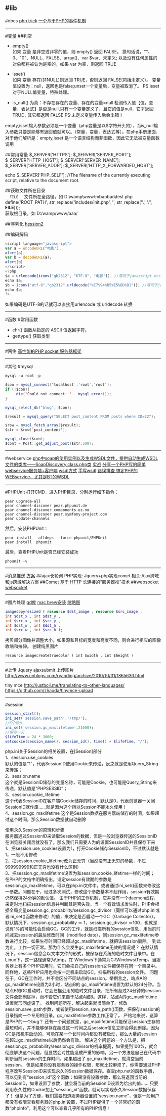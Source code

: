 #lib
---
#docs
[php trick](https://www.quora.com/What-are-some-cool-PHP-tricks)
[一个基于PHP的事件机制](http://www.oschina.net/code/snippet_59519_2937)

---
#变量
##判空
* empty()       
如果 变量 是非空或非零的值，则 empty() 返回 FALSE。
换句话说，""、0、"0"、NULL、FALSE、array()、var $var、未定义;
以及没有任何属性的对象都将被认为是空的，如果 var 为空，则返回 TRUE

* isset()   
如果 变量 存在(非NULL)则返回 TRUE，否则返回 FALSE(包括未定义）。
变量值设置为：null，返回也是false;unset一个变量后，变量被取消了。
PS:isset对于NULL值变量，特殊处理。

* is_null()
为真：不存在存在的变量、存在的变量=null
检测传入值【值，变量，表达式】是否是null,只有一个变量定义了，且它的值是null，它才返回TRUE . 其它都返回 FALSE 
PS:未定义变量传入后会出错！

empty,isset输入参数必须是一个变量（php变量是以$字符开头的），而is_null输入参数只要是能够有返回值就可以。（常量，变量，表达式等）。在php手册里面，对于他们解析是：empty,isset 是一个语言结构而非函数，因此它无法被变量函数调用

##常用常量
$_SERVER['HTTPS'];
$_SERVER['SERVER_PORT'];
$_SERVER['HTTP_HOST'];
$_SERVER['SERVER_NAME'];
$_SERVER['SERVER_ADDR'];
$_SERVER['HTTP_X_FORWARDED_HOST'];

echo $_SERVER['PHP_SELF']; //The filename of the currently executing script, relative to the document root.

##获取文件所在目录        
`__FILE__`    文件所在全路径，如 D:\wamp\www\mbaobao\test.php
define('ROOT_PATH', str_replace('includes/init.php', '', str_replace('\\', '/', __FILE__)));   
获取根目录，如 D:/wamp/www/aaa/

##序列化
[hession2](http://blog.sina.com.cn/s/blog_46d93f190102uz6a.html)

##编码解码
```javascript
<script language="javascript">
var a = encodeURI("电影");
alert(a);
var b = decodeURI(a);
alert(b)
</script>
<?php
$a = urlencode(iconv("gb2312", "UTF-8", "电影")); //等同于javascript encodeURI("电影");
echo $a;
$b = iconv("utf-8","gb2312",urldecode("%E7%94%B5%E5%BD%B1")); //等同于javascript decodeURI("%E7%94%B5%E5%BD%B1");
echo $b;
?>
```
如果编码是UTF-8的话就可以直接用urlencode 或 urldecode 转换

---
#函数
#常用函数
* chr() 函数从指定的 ASCII 值返回字符。
* gettype() 获取类型 


---
#网络
[高性能的PHP socket 服务器框架](http://www.workerman.net/workerman)


---
#其他
#mysql
```java
mysql -u root -p

$con = mysql_connect('localhost','root','root');
if (!$con){
     die('Could not connect: ' . mysql_error());
}

mysql_select_db("blog", $con);

$result = mysql_query("SELECT post_content FROM posts where ID=22");

$row = mysql_fetch_array($result);
$str = $row['post_content'];

mysql_close($con);
$cont = Post::get_adjust_post($str,500);
```


---
#webservice
[php中soap的使用实例以及生成WSDL文件，提供自动生成WSDL文件的类库——SoapDiscovery.class.php类](http://blog.csdn.net/wbandzlhgod/article/details/29806677)
[实战](http://koda.iteye.com/blog/152042)
[分享一个PHP写的简单webservice服务端+客户端](http://hmw.iteye.com/blog/1322406)
[wsdl方式](http://www.open-open.com/lib/view/open1324368162639.html)
[手写wsdl](http://blog.csdn.net/rrr4578/article/details/24451943)
[错误排查 搞定PHP的WEBservice，尤其是BT的WSDL](http://www.huliang.com/homepage/nd.php?id=2305)

---
#PHPUnit
打开CMD，进入PHP目录，分别运行如下指令：
```
pear upgrade-all
pear channel-discover pear.phpunit.de
pear channel-discover components.ez.no
pear channel-discover pear.symfony-project.com
pear update-channels
```
然后，安装PHPUnit：
```
pear install --alldeps --force phpunit/PHPUnit
pear install  phpunit
```
最后，查看PHPUnit是否已经安装成功
```
phpunit -v
```

---
#消息推送
[方案](http://www.cnblogs.com/hnrainll/archive/2013/05/07/3064874.html)
##ajax长轮询
PHP实现: Jquery+php实现comet
相关:Ajax跨域和js跨域解决方案
##Comet
[基于 HTTP 长连接的“服务器推”技术](https://www.ibm.com/developerworks/cn/web/wa-lo-comet/#resources)
##websocket
[websocket](http://code.tutsplus.com/tutorials/start-using-html5-websockets-today--net-13270)

---
#图片处理
[gd库](http://www.ccvita.com/401.html)
[mac brew安装](https://github.com/Homebrew/homebrew-php)
[缩略图](http://www.open-open.com/lib/view/open1378556584084.html)
```php
imagecopyresized ( resource $dst_image , resource $src_image ,
int $dst_x , int $dst_y ,
int $src_x , int $src_y ,
int $dst_w , int $dst_h ,
int $src_w , int $src_h );
```
拷贝部分图像并调整大小，如果源和目标的宽度和高度不同，则会进行相应的图像收缩和拉伸。
创建纯黑图片
```
resource imagecreatetruecolor ( int $width , int $height )
```

---
#上传
Jquery ajaxsubmit 上传图片
http://www.cnblogs.com/ryanding/archive/2010/10/31/1865630.html

tiny mce
http://justboil.me/translating-to-other-languages/
https://github.com/zhaoda/tinymce-upload


---
#session
```php
session_start();
ini_set('session.save_path','/tmp/');
//6个钟头
ini_set('session.gc_maxlifetime',21600);
//保存一天
$lifeTime = 24 * 3600;
setcookie(session_name(), session_id(), time() + $lifeTime, "/");
```
php.ini关于Session的相关设置，在[Session]部分    
1、session.use_cookies    
默认的值是“1”，代表SessionID使用Cookie来传递，反之就是使用Query_String来传递；    
2、session.name    
这个就是SessionID储存的变量名称，可能是Cookie，也可能是Query_String来传递，默认值是“PHPSESSID”；     
3、session.cookie_lifetime       
这个代表SessionID在客户端Cookie储存的时间，默认是0，代表浏览器一关闭SessionID就作废……就是因为这个所以Session不能永久使用！      
4、session.gc_maxlifetime                这个是Session数据在服务器端储存的时间，如果超过这个时间，那么Session数据就自动删除

使用永久Session的原理和步骤       
服务器通过SessionID来读取Session的数据，但是一般浏览器传送的SessionID在浏览器关闭后就没有了，那么我们只需要人为的设置SessionID并且保存下来      
1、把session.use_cookies设置为1，打开Cookie储存SessionID，不过默认就是1，一般不用修改      
2、把session.cookie_lifetime改为正无穷（当然没有正无穷的参数，不过999999999和正无穷也没有什么区别）       
3、把session.gc_maxlifetime设置为和session.cookie_lifetime一样的时间；      
在PHP的文档中明确指出，设定session有效期的参数是session.gc_maxlifetime。可以在php.ini文件中，或者通过ini_set()函数来修改这一参数。问题在于，经过多次测试，修改这个参数基本不起作用，session有效期仍然保持24分钟的默认值。
由于PHP的工作机制，它并没有一个daemon线程，来定时地扫描session信息并判断其是否失效。当一个有效请求发生时，PHP会根据全局变量session.gc_probability/session.gc_divisor（同样可以通过php.ini或者ini_set()函数来修改）的值，来决定是否启动一个GC（Garbage Collector）。
默认情况下，session.gc_probability ＝ 1，session.gc_divisor ＝100，也就是说有1%的可能性会启动GC。GC的工作，就是扫描所有的session信息，用当前时间减去session的最后修改时间（modified date），同session.gc_maxlifetime参数进行比较，如果生存时间已经超过gc_maxlifetime，就把该session删除。
到此为止，工作一切正常。那为什么会发生gc_maxlifetime无效的情况呢？
在默认情况下，session信息会以文本文件的形式，被保存在系统的临时文件目录中。在Linux下，这一路径通常为\tmp，在 Windows下通常为C:\Windows\Temp。当服务器上有多个PHP应用时，它们会把自己的session文件都保存在同一个目录中。同样地，这些PHP应用也会按一定机率启动GC，扫描所有的session文件。
问题在于，GC在工作时，并不会区分不同站点的session。举例言之，站点A的gc_maxlifetime设置为2小时，站点B的 gc_maxlifetime设置为默认的24分钟。当站点B的GC启动时，它会扫描公用的临时文件目录，把所有超过24分钟的session文件全部删除掉，而不管它们来自于站点A或B。这样，站点A的gc_maxlifetime设置就形同虚设了。
找到问题所在，解决起来就很简单了。修改session.save_path参数，或者使用session_save_path()函数，把保存session的目录指向一个专用的目录，gc_maxlifetime参数工作正常了。
严格地来说，这算是PHP的一个bug？
还有一个问题就是，gc_maxlifetime只能保证session生存的最短时间，并不能够保存在超过这一时间之后session信息立即会得到删除。因为GC是按机率启动的，可能在某一个长时间内都没有被启动，那么大量的session在超过gc_maxlifetime以后仍然会有效。
解决这个问题的一个方法是，把session.gc_probability/session.gc_divisor的机率提高，如果提到100%，就会彻底解决这个问题，但显然会对性能造成严重的影响。另一个方法是自己在代码中判断当前session的生存时间，如果超出了 gc_maxlifetime，就清空当前session。
但是如果你没有服务器的操作权限，那就比较麻烦了，你需要通过PHP程序改写SessionID来实现永久的Session数据保存。查查php.net的函数手册，可以见到有“session_id”这个函数：如果没有设置参数，那么将返回当前的SessionID，如果设置了参数，就会将当前的SessionID设置为给出的值……
只要利用永久性的Cookie加上“session_id”函数，就可以实现永久Session数据保存了！
但是为了方便，我们需要知道服务器设置的“session.name”，但是一般用户都没有权限查看服务器的php.ini设置，不过PHP提供了一个非常好的函数“phpinfo”，利用这个可以查看几乎所有的PHP信息！



























